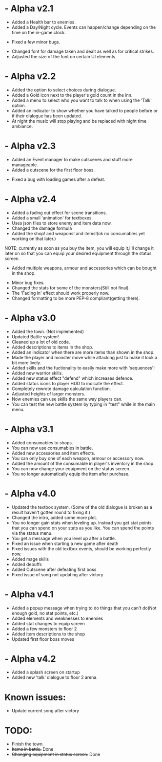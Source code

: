 # - Alpha v2.1

 - Added a Health bar to enemies.
 - Added a Day/Night cycle. Events can happen/change depending on the time on the in-game clock.
 + Fixed a few minor bugs.
 * Changed font for damage taken and dealt as well as for critical strikes.
 * Adjusted the size of the font on certain UI elements.
 
# - Alpha v2.2
 + Added the option to select choices during dialogue.
 + Added a Gold icon next to the player's gold count in the inn.
 + Added a menu to select who you want to talk to when using the 'Talk' option.
 + Added an indicator to show whether you have talked to people before or if their dialogue has been updated.
 + At night the music will stop playing and be replaced with night time ambiance.

# - Alpha v2.3
 + Added an Event manager to make cutscenes and stuff more manageable.
 + Added a cutscene for the first floor boss.
 * Fixed a bug with loading games after a defeat.

# - Alpha v2.4
 + Added a fading out effect for scene transitions.
 + Added a small 'animation' for textboxes.
 + Uses json files to store enemy and item data now.
 + Changed the damage formula
 + Added the shop! and weapons! and items!(ok no consumables yet working on that later.)
 
 NOTE: currently as soon as you buy the item, you will equip it,I'll change it later on so that you can equip your desired equipment
       through the status screen.	
 + Added multiple weapons, armour and accessories which can be bought in the shop.
 * Minor bug fixes.
 * Changed the stats for some of the monsters(Still not final).
 * The 'Fading in' effect should work properly now.
 * Changed formatting to be more PEP-8 compliant(getting there).
# - Alpha v3.0
 + Added the town. (Not implemented)
 + Updated Battle system!
 + Cleaned up a lot of old code.
 + Added descriptions to items in the shop.
 + Added an indicator when there are more items than shown in the shop.
 + Made the player and monster move while attacking just to make it look a bit more lively.
 + Added skills and the fuctionality to easily make more with 'sequences'!
 + Added new warrior skills.
 + Added new status effect "defend" which increases defence.
 + Added status icons to player HUD to indicate the effect.
 + Completely rewrote damage calculation function.
 + Adjusted heights of larger monsters.
 + Now enemies can use skills the same way players can. 
 + You can test the new battle system by typing  in "test" while in the main menu.
# - Alpha v3.1 
 + Added consumables to shops.
 + You can now use consumables in battle.
 + Added new accessories and item effects.
 + You can only buy one of each weapon, armour or accessory now.
 + Added the amount of the consumable in player's inventory in the shop.
 + You can now change your equipment on the status screen.
 + You no longer automatically equip the item after purchase.
# - Alpha v4.0
 + Updated the textbox system. (Some of the old dialogue is broken as a result haven't gotten round to fixing it.)
 + Changed the intro, added some more plot.
 + You no longer gain stats when leveling up. Instead you get stat points that you can spend on your stats as you like. You can spend the points via the status menu.
 + You get a message when you level up after a battle.
 + Fixed an issue when starting a new game after death
 + Fixed issues with the old textbox events, should be working perfectly now.
 + Added mage skills
 + Added debuffs
 + Added Cutscene after defeating first boss
 + Fixed issue of song not updating after victory
# - Alpha v4.1
 + Added a popup message when trying to do things that  you can't do(Not enough gold, no stat points, etc.) 
 + Added elements and weaknesses to enemies
 + Added stat changes to equip screen
 + Added a few monsters to floor 2
 + Added item descriptions to the shop
 + Updated first floor boss moves
# - Alpha v4.2
 + Added a splash screen on startup
 + Added new 'talk' dialogue to floor 2 arena.
# Known issues:
 - Update current song after victory
# TODO:
 - Finish the town.
 - ~~Items in battle.~~ Done
 - ~~Changing equipment in status screen.~~ Done